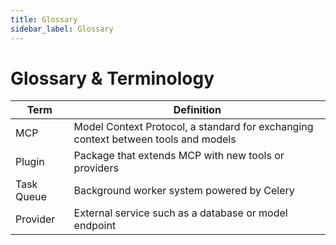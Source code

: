 ```yaml
---
title: Glossary
sidebar_label: Glossary
---
```


# Glossary & Terminology

| Term | Definition |
| --- | --- |
| MCP | Model Context Protocol, a standard for exchanging context between tools and models |
| Plugin | Package that extends MCP with new tools or providers |
| Task Queue | Background worker system powered by Celery |
| Provider | External service such as a database or model endpoint |
